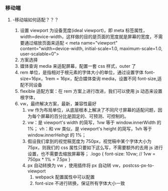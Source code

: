 ### 移动端

1. -移动端如何适配？？？

   1. 设置 viewport 为设备宽度(ideal viewport)，即 meta 标签属性，width=device-width，这样做的目的是页面的宽度就是屏幕的宽度，不需要通过缩放页面来适配
      < meta name="viewport" content="width=device-width, initial-scale=1.0, maximum-scale=1.0, user-scalable=0">
   2. 方案选择
   3. 媒体查询 media 来适配屏幕，配置一套 css 样式，outer 了
   4. rem 单位，是指相对于根元素的字体大小的单位，通过设置字体 font-size=16px，1rem = 16px，配合媒体查询 media，设置不同 font-size,适配不同设备
   5. flexible 适配方案：在 rem 方案上进行改进，我们可以使用 js 动态来设置根字体，
   6. vw，最终解决方案，最新，兼容性最好
      1. vw 作为布局单位，从底层根本上解决了不同尺寸屏幕的适配问题，因为每个屏幕的百分比是固定的、可预测、可控制的。
      2. vw：是 viewport's width 的简写，1vw 等于 window.innerWidth 的 1%；
         vh：和 vw 类似，是 viewport's height 的简写，1vh 等于 window.innerHeihgt 的 1%；
      3. 假设我们拿到的视觉稿宽度为 750px，视觉稿中某个字体大小为 75px，则我们的 css 属性只要如下这么写，不需要额外的去用 js 进行设置，也不需要去缩放屏幕等；
         .logo {
         font-size: 10vw; // 1vw = 750px \* 1% = 7.5px
         }
      4. px 自动转换为 vw ，使用插件将 px 自动转 vw，postcss-px-to-viewport
         1. webpack 配置属性中可以配置
         2. font-size 不进行转换，保证所有字体大小一致
         <!-- https://juejin.cn/post/7046169975706353701 -->
